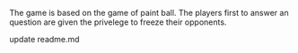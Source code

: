 The game is based on the game of paint ball. The players first to answer an question are given the privelege to freeze their opponents.

update readme.md
